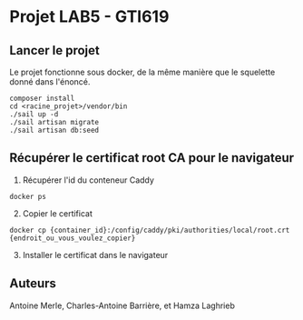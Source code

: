 # Projet LAB5 - GTI619

## Lancer le projet

Le projet fonctionne sous docker, de la même manière que le squelette donné dans l'énoncé.

```shell
composer install
cd <racine_projet>/vendor/bin
./sail up -d
./sail artisan migrate
./sail artisan db:seed
```

## Récupérer le certificat root CA pour le navigateur

1) Récupérer l'id du conteneur Caddy
````shell
docker ps
````

2) Copier le certificat

````shell
docker cp {container_id}:/config/caddy/pki/authorities/local/root.crt {endroit_ou_vous_voulez_copier}
````

3) Installer le certificat dans le navigateur

## Auteurs

Antoine Merle,
Charles-Antoine Barrière,
et Hamza Laghrieb
